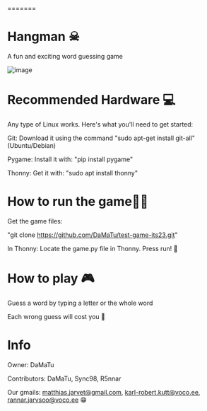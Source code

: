 =======
# Hangman ☠

A fun and exciting word guessing game

![image](https://github.com/DaMaTu/test-game-its23/assets/72303125/110a646e-a720-49e3-92fd-11dc6fb44904)


# Recommended Hardware 💻

Any type of Linux works. Here's what you'll need to get started:

Git: Download it using the command "sudo apt-get install git-all" (Ubuntu/Debian)

Pygame: Install it with: "pip install pygame"

Thonny: Get it with: "sudo apt install thonny"

# How to run the game🏃‍♂️

Get the game files:

"git clone https://github.com/DaMaTu/test-game-its23.git"

In Thonny: Locate the game.py file in Thonny. Press run! 🎉

# How to play 🎮

Guess a word by typing a letter or the whole word

Each wrong guess will cost you 😬

# Info

Owner: DaMaTu

Contributors: DaMaTu, Sync98, R5nnar

Our gmails: matthias.jarvet@gmail.com, karl-robert.kutt@voco.ee, rannar.jarvsoo@voco.ee 😁